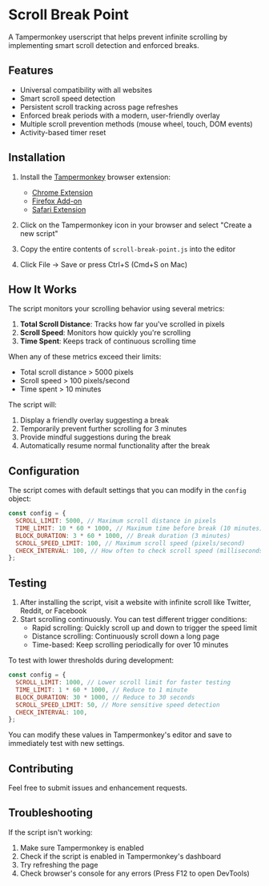 # Scroll Break Point

A Tampermonkey userscript that helps prevent infinite scrolling by implementing smart scroll detection and enforced breaks.

## Features

- Universal compatibility with all websites
- Smart scroll speed detection
- Persistent scroll tracking across page refreshes
- Enforced break periods with a modern, user-friendly overlay
- Multiple scroll prevention methods (mouse wheel, touch, DOM events)
- Activity-based timer reset

## Installation

1. Install the [Tampermonkey](https://www.tampermonkey.net/) browser extension:

   - [Chrome Extension](https://chrome.google.com/webstore/detail/tampermonkey/dhdgffkkebhmkfjojejmpbldmpobfkfo)
   - [Firefox Add-on](https://addons.mozilla.org/en-US/firefox/addon/tampermonkey/)
   - [Safari Extension](https://apps.apple.com/app/tampermonkey/id1482490089)

2. Click on the Tampermonkey icon in your browser and select "Create a new script"

3. Copy the entire contents of `scroll-break-point.js` into the editor

4. Click File → Save or press Ctrl+S (Cmd+S on Mac)

## How It Works

The script monitors your scrolling behavior using several metrics:

1. **Total Scroll Distance**: Tracks how far you've scrolled in pixels
2. **Scroll Speed**: Monitors how quickly you're scrolling
3. **Time Spent**: Keeps track of continuous scrolling time

When any of these metrics exceed their limits:

- Total scroll distance > 5000 pixels
- Scroll speed > 100 pixels/second
- Time spent > 10 minutes

The script will:

1. Display a friendly overlay suggesting a break
2. Temporarily prevent further scrolling for 3 minutes
3. Provide mindful suggestions during the break
4. Automatically resume normal functionality after the break

## Configuration

The script comes with default settings that you can modify in the `config` object:

```javascript
const config = {
  SCROLL_LIMIT: 5000, // Maximum scroll distance in pixels
  TIME_LIMIT: 10 * 60 * 1000, // Maximum time before break (10 minutes)
  BLOCK_DURATION: 3 * 60 * 1000, // Break duration (3 minutes)
  SCROLL_SPEED_LIMIT: 100, // Maximum scroll speed (pixels/second)
  CHECK_INTERVAL: 100, // How often to check scroll speed (milliseconds)
};
```

## Testing

1. After installing the script, visit a website with infinite scroll like Twitter, Reddit, or Facebook
2. Start scrolling continuously. You can test different trigger conditions:
   - Rapid scrolling: Quickly scroll up and down to trigger the speed limit
   - Distance scrolling: Continuously scroll down a long page
   - Time-based: Keep scrolling periodically for over 10 minutes

To test with lower thresholds during development:

```javascript
const config = {
  SCROLL_LIMIT: 1000, // Lower scroll limit for faster testing
  TIME_LIMIT: 1 * 60 * 1000, // Reduce to 1 minute
  BLOCK_DURATION: 30 * 1000, // Reduce to 30 seconds
  SCROLL_SPEED_LIMIT: 50, // More sensitive speed detection
  CHECK_INTERVAL: 100,
};
```

You can modify these values in Tampermonkey's editor and save to immediately test with new settings.

## Contributing

Feel free to submit issues and enhancement requests.

## Troubleshooting

If the script isn't working:

1. Make sure Tampermonkey is enabled
2. Check if the script is enabled in Tampermonkey's dashboard
3. Try refreshing the page
4. Check browser's console for any errors (Press F12 to open DevTools)
